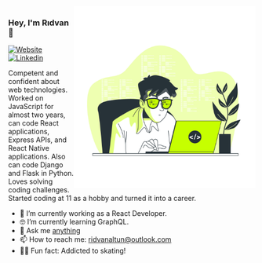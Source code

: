 <img align="right" src="https://github.com/ridvanaltun/ridvanaltun/blob/master/illustration.jpg" alt="Illustration of Rıdvan Altun at work" width=370px height=auto/>

### Hey, I'm Rıdvan 👋

[![Website](https://img.shields.io/badge/ridvanaltun.github.io-UP-green?logo=link&style=for-the-badge)](https://ridvanaltun.github.io/)
[![Linkedin](https://img.shields.io/badge/linkedin-%230077B5.svg?&style=for-the-badge&logo=linkedin&logoColor=white)](https://www.linkedin.com/in/ridvanaltun/)
<br>

Competent and confident about web technologies. Worked on JavaScript for almost two years, can code React applications, Express APIs, and React Native applications. Also can code Django and Flask in Python. Loves solving coding challenges. Started coding at 11 as a hobby and turned it into a career.

- 📱 I’m currently working as a React Developer.
- 🤓 I’m currently learning GraphQL.
- 💬 Ask me [anything](https://github.com/ridvanaltun/ridvanaltun/issues)
- 📫 How to reach me: [ridvanaltun@outlook.com](mailto:ridvanaltun@outlook.com?subject=[GitHub]%20Your%20Title)
- 🧑‍🎤 Fun fact: Addicted to skating!
